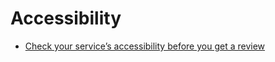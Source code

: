 # Accessibility

- [Check your service’s accessibility before you get a review](docs/check-your-services-accessibility-before-you-get-a-review.md)
